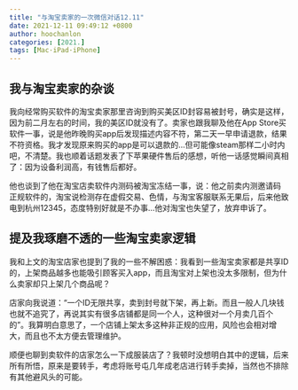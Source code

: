 ```yaml
---
title: "与淘宝卖家的一次微信对话12.11"
date: 2021-12-11 09:49:12 +0800
author: hoochanlon
categories: [2021.]
tags: [Mac·iPad·iPhone]
---
```


## 我与淘宝卖家的杂谈

我向经常购买软件的淘宝卖家那里咨询到购买美区ID封容易被封号，确实是这样，因为前二月左右的时间，我的美区ID就没有了。卖家也跟我聊及他在App Store买软件一事，说是他昨晚购买app后发现描述内容不符，第二天一早申请退款，结果不符资格。我才发现原来购买的app是可以退款的…但可能像steam那样二小时内吧，不清楚。我也顺着话题发表了下苹果硬件售后的感想，听他一话感觉瞬间真相了：因为设备利润高，有钱售后都好。

<!-- more -->

他也谈到了他在淘宝店卖软件内测码被淘宝冻结一事，说：他之前卖内测邀请码 正规软件的，淘宝说检测存在虚假交易、色情，与淘宝客服联系无果后，后来他致电到杭州12345，态度特别好就是不办事…他对淘宝也失望了，放弃申诉了。


## 提及我琢磨不透的一些淘宝卖家逻辑

我和上文的淘宝店家也提到了我的一些不解困惑：我看到一些淘宝卖家都是共享ID的，上架商品越多也能吸引顾客买入app，而且淘宝对上架也没太多限制，但为什么卖家却只上架几个商品呢？

店家向我说道：“一个ID无限共享，卖到封号就下架，再上新。而且一般人几块钱也就不追究了，再说其实有很多店铺都是同一个人，这种很对一个月卖几百个的”。我算明白意思了，一个店铺上架太多这种非正规的应用，风险也会相对增大，而且也不太方便去管理维护。

顺便也聊到卖软件的店家怎么一下成服装店了？我顿时没想明白其中的逻辑，后来所有所悟，原来是要转手，考虑将账号屯几年成老店进行转手卖掉，当然也不排除有其他避风头的可能。
